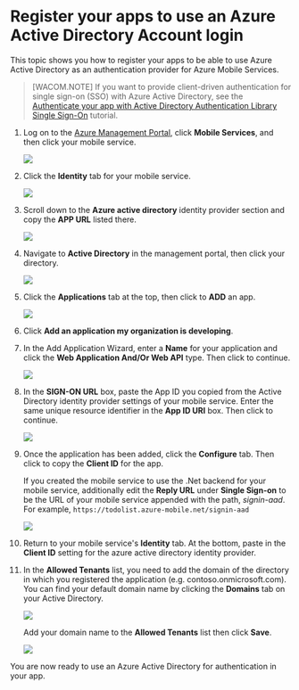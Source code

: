 <properties urlDisplayName="Register for Azure Active Directory Authentication" pageTitle="Register for Azure Active Directory authentication - Mobile Services" metaKeywords="Azure registering application, Azure Active Directory authentication, application authenticate, authenticate mobile services" description="Learn how to register for Azure Active Directory authentication in your Mobile Services application." title="Register your account to use an Azure Active Directory account login" authors="wesmc" services="mobile-services" documentationCenter="Mobile" manager="dwrede" />

<tags ms.service="mobile-services" ms.workload="mobile" ms.tgt_pltfrm="mobile-multiple" ms.devlang="multiple" ms.topic="article" ms.date="09/23/2014" ms.author="wesmc" />

# Register your apps to use an Azure Active Directory Account login

This topic shows you how to register your apps to be able to use Azure Active Directory as an authentication provider for Azure Mobile Services. 

> [WACOM.NOTE] If you want to provide client-driven authentication for single sign-on (SSO) with Azure Active Directory, see the <a href="/en-us/documentation/articles/mobile-services-windows-store-dotnet-adal-sso-authentication/">Authenticate your app with Active Directory Authentication Library Single Sign-On</a> tutorial. 

1. Log on to the [Azure Management Portal], click **Mobile Services**, and then click your mobile service.

    ![][1]

2. Click the **Identity** tab for your mobile service. 

    ![][2]

3. Scroll down to the **Azure active directory** identity provider section and copy the **APP URL** listed there.

    ![][3]

4. Navigate to **Active Directory** in the management portal, then click your directory.

    ![][4] 

5. Click the **Applications** tab at the top, then click to **ADD** an app. 

    ![][10]

6. Click **Add an application my organization is developing**.

7. In the Add Application Wizard, enter a **Name** for your application and click the  **Web Application And/Or Web API** type. Then click to continue.

    ![][5]

8. In the **SIGN-ON URL** box, paste the App ID you copied from the Active Directory identity provider settings of your mobile service. Enter the same unique resource identifier in the **App ID URI** box. Then click to continue.
 
    ![][6]


9. Once the application has been added, click the **Configure** tab. Then click to copy the **Client ID** for the app.

    If you created the mobile service to use the .Net backend for your mobile service, additionally edit the **Reply URL** under **Single Sign-on** to be the URL of your mobile service appended with the path, _signin-aad_. For example,  `https://todolist.azure-mobile.net/signin-aad`

    ![][8]


10. Return to your mobile service's **Identity** tab. At the bottom, paste in the **Client ID** setting for the azure active directory identity provider.

  
11. In the **Allowed Tenants** list, you need to add the domain of the directory in which you registered the application (e.g. contoso.onmicrosoft.com). You can find your default domain name by clicking the **Domains** tab on your Active Directory.

    ![][11]
 
    Add your domain name to the **Allowed Tenants** list then click **Save**.    


    ![][9]



You are now ready to use an Azure Active Directory for authentication in your app. 



<!-- Anchors. -->

<!-- Images. -->
[1]: ./media/mobile-services-how-to-register-active-directory-authentication/mobile-services-selection.png
[2]: ./media/mobile-services-how-to-register-active-directory-authentication/mobile-identity-tab.png
[3]: ./media/mobile-services-how-to-register-active-directory-authentication/mobile-services-copy-app-url-waad-auth.png
[4]: ./media/mobile-services-how-to-register-active-directory-authentication/mobile-services-select-ad-waad-auth.png
[5]: ./media/mobile-services-how-to-register-active-directory-authentication/mobile-services-add-app-wizard-1-waad-auth.png
[6]: ./media/mobile-services-how-to-register-active-directory-authentication/mobile-services-add-app-wizard-2-waad-auth.png
[7]: ./media/mobile-services-how-to-register-active-directory-authentication/mobile-services-add-app-wizard-3-waad-auth.png
[8]: ./media/mobile-services-how-to-register-active-directory-authentication/mobile-services-clientid-waad-auth.png
[9]: ./media/mobile-services-how-to-register-active-directory-authentication/mobile-services-clientid-pasted-waad-auth.png
[10]:./media/mobile-services-how-to-register-active-directory-authentication/mobile-services-waad-idenity-tab-selection.png
[11]:./media/mobile-services-how-to-register-active-directory-authentication/mobile-services-default-domain.png

<!-- URLs. -->
[Azure Management Portal]: https://manage.windowsazure.com/

